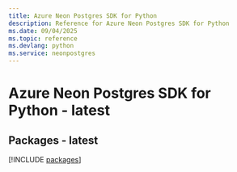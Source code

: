 ```yaml
---
title: Azure Neon Postgres SDK for Python
description: Reference for Azure Neon Postgres SDK for Python
ms.date: 09/04/2025
ms.topic: reference
ms.devlang: python
ms.service: neonpostgres
---
```

# Azure Neon Postgres SDK for Python - latest
## Packages - latest
[!INCLUDE [packages](neon-postgres-index.md)]